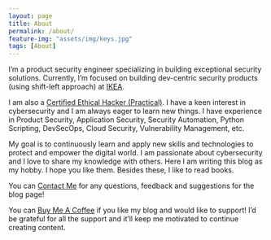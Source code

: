 ```yaml
---
layout: page
title: About
permalink: /about/
feature-img: "assets/img/keys.jpg"
tags: [About]
---
```


I’m a product security engineer specializing in building exceptional security solutions. Currently, I’m focused on building dev-centric security products (using shift-left approach) at [IKEA](https://www.ikea.com/in/en/).

I am also a [Certified Ethical Hacker (Practical)](https://drive.google.com/file/d/1BNm0BA837_kds7ITUTGTjpvIyeq5j93R/view). I have a keen interest in cybersecurity and I am always eager to learn new things. I have experience in Product Security, Application Security, Security Automation, Python Scripting, DevSecOps, Cloud Security, Vulnerability Management, etc.

My goal is to continuously learn and apply new skills and technologies to protect and empower the digital world. I am passionate about cybersecurity and I love to share my knowledge with others. Here I am writing this blog as my hobby. I hope you like them. Besides these, I like to read books.

You can [Contact Me](/contact/) for any questions, feedback and suggestions for the blog page!

[<script type="text/javascript" src="https://cdnjs.buymeacoffee.com/1.0.0/button.prod.min.js" data-name="bmc-button" data-slug="cybersapien" data-color="#FFDD00" data-emoji=""  data-font="Cookie" data-text="Buy me a coffee" data-outline-color="#000000" data-font-color="#000000" data-coffee-color="#ffffff" ></script>](https://www.buymeacoffee.com/cybersapien)

You can [Buy Me A Coffee](https://www.buymeacoffee.com/cybersapien) if you like my blog and would like to support! I’d be grateful for all the support and it’ll keep me motivated to continue creating content.
